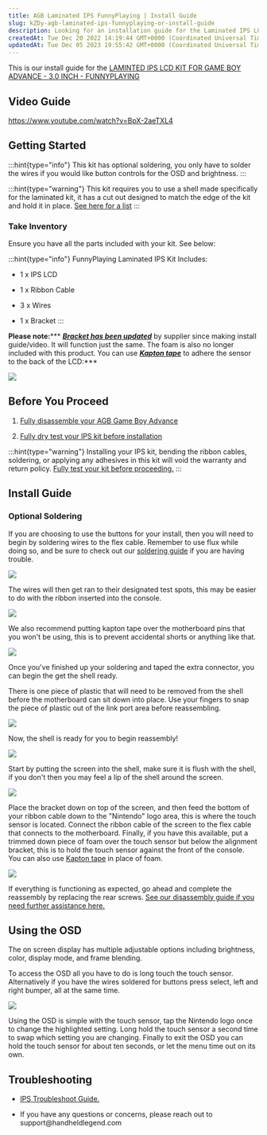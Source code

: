 ```yaml
---
title: AGB Laminated IPS FunnyPlaying | Install Guide
slug: kZDy-agb-laminated-ips-funnyplaying-or-install-guide
description: Looking for an installation guide for the Laminated IPS LCD Kit for Game Boy Advance? This comprehensive document includes step-by-step instructions, optional soldering tips, and recommendations for using kapton tape and removing plastic from the shell. L
createdAt: Tue Dec 20 2022 14:19:44 GMT+0000 (Coordinated Universal Time)
updatedAt: Tue Dec 05 2023 19:55:42 GMT+0000 (Coordinated Universal Time)
---
```


This is our install guide for the [LAMINTED IPS LCD KIT FOR GAME BOY ADVANCE - 3.0 INCH - FUNNYPLAYING](https://handheldlegend.com/products/laminted-ips-lcd-kit-for-game-boy-advance-3-0-inch)

## Video Guide

<https://www.youtube.com/watch?v=BpX-2aeTXL4>

## Getting Started

:::hint{type="info"}
This kit has optional soldering, you only have to solder the wires if you would like button controls for the OSD and brightness.&#x20;
:::

:::hint{type="warning"}
This kit requires you to use a shell made specifically for the laminated kit, it has a cut out designed to match the edge of the kit and hold it in place.  [See here for a list](https://handheldlegend.com/products/replacement-shell-for-game-boy-advance-ips-laminated-funnyplaying?_pos=1&_sid=c1dc089c5&_ss=r\&variant=40018930008198)
:::

### Take Inventory

Ensure you have all the parts included with your kit. See below:

:::hint{type="info"}
FunnyPlaying Laminated IPS Kit Includes:

*   1 x IPS LCD

*   1 x Ribbon Cable

*   3 x Wires

*   1 x Bracket&#x20;
:::

****Please note:******* ***[***Bracket has been updated***](https://wiki.handheldlegend.com/agb-funnyplaying-laminated-bracket-identification)*** by supplier since making install guide/video. It will function just the same. The foam is also no longer included with this product. You can use ***[***Kapton tape***](https://handheldlegend.com/products/kapton-tape?_pos=1&_sid=2f9a52fbb&_ss=r)*** to adhere the sensor to the back of the LCD:***



![](../../assets/SBKwXLffJPBXO8-IXZRlU_image.png)

## Before You Proceed

1.  ﻿[﻿Fully disassemble your AGB Game Boy Advance﻿﻿﻿](https://wiki.handheldlegend.com/agb-disassembly-guide)﻿

2.  ﻿[﻿Fully dry test your IPS kit before installation](https://wiki.handheldlegend.com/ips-lcd-dry-test)

:::hint{type="warning"}
Installing your IPS kit, bending the ribbon cables, soldering, or applying any adhesives in this kit will void the warranty and return policy. [Fully test your kit before proceeding.](https://wiki.handheldlegend.com/ips-lcd-dry-test)
:::

## Install Guide

### Optional Soldering

If you are choosing to use the buttons for your install, then you will need to begin by soldering wires to the flex cable. Remember to use flux while doing so, and be sure to check out our [soldering guide](https://wiki.handheldlegend.com/soldering-iron-guide) if you are having trouble.&#x20;

![](../../assets/tk8YCR9IbE5BpBTbaNWzf_1.jpg)

The wires will then get ran to their designated test spots, this may be easier to do with the ribbon inserted into the console.&#x20;

![](../../assets/wAHkBrpo0CJf5yyi6-0bx_wiring-guide.jpg)

We also recommend putting kapton tape over the motherboard pins that you won't be using, this is to prevent accidental shorts or anything like that.&#x20;

![](../../assets/ecMUffx5BlWD6TqyYCbOT_2.jpg)

Once you've finished up your soldering and taped the extra connector, you can begin the get the shell ready.&#x20;

There is one piece of plastic that will need to be removed from the shell before the motherboard can sit down into place. Use your fingers to snap the piece of plastic out of the link port area before reassembling.&#x20;

![](../../assets/XccOLQvhx7GzMgEyJFBvr_7-edited.jpg)

Now, the shell is ready for you to begin reassembly!

![](../../assets/xCZt3snSkc9z8p3ThepRS_4.jpg)

Start by putting the screen into the shell, make sure it is flush with the shell, if you don't then you may feel a lip of the shell around the screen.

![](../../assets/-9LwH1kPcSDMtleCswESh_5-edited.jpg)

Place the bracket down on top of the screen, and then feed the bottom of your ribbon cable down to the "Nintendo" logo area, this is where the touch sensor is located. Connect the ribbon cable of the screen to the flex cable that connects to the motherboard. Finally, if you have this available, put a trimmed down piece of foam over the touch sensor but below the alignment bracket, this is to hold the touch sensor against the front of the console. You can also use [Kapton tape](https://handheldlegend.com/products/kapton-tape?_pos=1&_sid=6245b0b27&_ss=r) in place of foam.

![](../../assets/VxG7ptwoaoI58JNXY2zfH_6.jpg)

If everything is functioning as expected, go ahead and complete the reassembly by replacing the rear screws. [See our disassembly guide if you need further assistance here.](https://wiki.handheldlegend.com/agb-disassembly-guide)

## Using the OSD

The on screen display has multiple adjustable options including brightness, color, display mode, and frame blending.&#x20;

To access the OSD all you have to do is long touch the touch sensor. Alternatively if you have the wires soldered for buttons press select, left and right bumper, all at the same time.&#x20;

![](../../assets/pepvI1rfaATO78yr84ZIR_osd-menu.png)

Using the OSD is simple with the touch sensor, tap the Nintendo logo once to change the highlighted setting. Long hold the touch sensor a second time to swap which setting you are changing. Finally to exit the OSD you can hold the touch sensor for about ten seconds, or let the menu time out on its own.&#x20;

## Troubleshooting

*   [IPS Troubleshoot Guide.](https://wiki.handheldlegend.com/ips-troubleshooting-guide)

*   If you have any questions or concerns, please reach out to support\@handheldlegend.com

